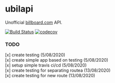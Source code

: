 # ubilapi
Unofficial [billboard.com](https://www.billboard.com) API.

[![Build Status](https://travis-ci.org/didadadida93/ubilapi.svg?branch=master)](https://travis-ci.org/didadadida93/ubilapi) [![codecov](https://codecov.io/gh/didadadida93/ubilapi/branch/master/graph/badge.svg)](https://codecov.io/gh/didadadida93/ubilapi)

### TODO
[x] create testing (5/08/2020)  
[x] create simple app based on testing (5/08/2020)  
[x] setup simple travis ci/cd (5/08/2020)  
[x] create testing for separating routea (13/08/2020)  
[x] create testing for new route (13/08/2020)  

